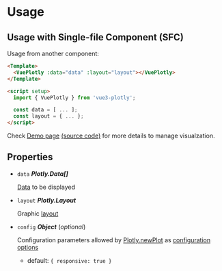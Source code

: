 # Usage

## Usage with Single-file Component (SFC)

Usage from another component:

```html
<Template>
  <VuePlotly :data="data" :layout="layout"></VuePlotly>
</Template>

<script setup>
  import { VuePlotly } from 'vue3-plotly';

  const data = [ ... ];
  const layout = { ... };
</script>
```

Check [Demo page](https://clalarco.github.io/vue3-plotly/demo) [(source code)](https://github.com/clalarco/vue3-plotly/blob/main/demo/src/components/PlotExample.vue) for more details to manage visualzation.

## Properties

- `data` ***Plotly.Data[]***

  [Data](https://plot.ly/javascript/reference/) to be displayed

- `layout` ***Plotly.Layout***

  Graphic [layout](https://plot.ly/javascript/reference/#layout)

- `config` ***Object*** (*optional*)

  Configuration parameters allowed by [Plotly.newPlot](https://plotly.com/javascript/plotlyjs-function-reference/#plotlynewplot) as [configuration options](https://plotly.com/javascript/configuration-options/)

  - default: `{ responsive: true }`
